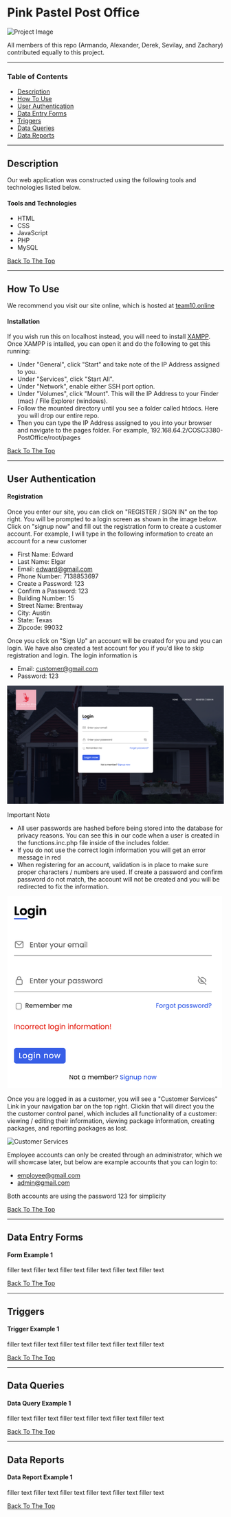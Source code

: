 # Pink Pastel Post Office

![Project Image](Images/project.png)

All members of this repo (Armando, Alexander, Derek, Sevilay, and Zachary) contributed equally to this project.

---

### Table of Contents
- [Description](#description)
- [How To Use](#how-to-use)
- [User Authentication](#user-authentication)
- [Data Entry Forms](#data-entry-forms)
- [Triggers](#triggers)
- [Data Queries](#data-queries)
- [Data Reports](#data-reports)

---

## Description

Our web application was constructed using the following tools and technologies listed below.

#### Tools and Technologies

- HTML
- CSS
- JavaScript
- PHP
- MySQL

[Back To The Top](#pink-pastel-post-office)

---

## How To Use

We recommend you visit our site online, which is hosted at [team10.online](https://team10.online/)

#### Installation
If you wish run this on localhost instead, you will need to install [XAMPP](https://www.apachefriends.org/index.html). Once XAMPP is intalled, you can open it and do the following to get this running:
- Under "General", click "Start" and take note of the IP Address assigned to you.
- Under "Services", click "Start All".
- Under "Network", enable either SSH port option.
- Under "Volumes", click "Mount". This will the IP Address to your Finder (mac) / File Explorer (windows).
- Follow the mounted directory until you see a folder called htdocs. Here you will drop our entire repo.
- Then you can type the IP Address assigned to you into your browser and navigate to the pages folder. For example, 192.168.64.2/COSC3380-PostOffice/root/pages

[Back To The Top](#pink-pastel-post-office)

---

## User Authentication

#### Registration

Once you enter our site, you can click on "REGISTER / SIGN IN" on the top right. You will be prompted to a login screen as shown in the image below. Click on "signup now" and fill out the registration form to create a customer account. For example, I will type in the following information to create an account for a new customer

- First Name: Edward
- Last Name: Elgar
- Email: edward@gmail.com
- Phone Number: 7138853697
- Create a Password: 123
- Confirm a Password: 123
- Building Number: 15
- Street Name: Brentway
- City: Austin
- State: Texas
- Zipcode: 99032

Once you click on "Sign Up" an account will be created for you and you can login. We have also created a test account for you if you'd like to skip registration and login. The login information is
- Email: customer@gmail.com
- Password: 123

![Project Image](Images/login.png)

Important Note
- All user passwords are hashed before being stored into the database for privacy reasons. You can see this in our code when a user is created in the functions.inc.php file inside of the includes folder.
- If you do not use the correct login information you will get an error message in red
- When registering for an account, validation is in place to make sure proper characters / numbers are used. If create a password and confirm password do not match, the account will not be created and you will be redirected to fix the information.

<img src="Images/login-error.png" alt="login-error" width="500"/>

Once you are logged in as a customer, you will see a "Customer Services" Link in your navigation bar on the top right. Clickin that will direct you the the customer control panel, which includes all functionality of a customer: viewing / editing their information, viewing package information, creating packages, and reporting packages as lost.

![Customer Services](Images/cust-services.png)

Employee accounts can only be created through an administrator, which we will showcase later, but below are example accounts that you can login to:
- employee@gmail.com
- admin@gmail.com

Both accounts are using the password 123 for simplicity

[Back To The Top](#pink-pastel-post-office)

---

## Data Entry Forms

#### Form Example 1
filler text filler text filler text filler text filler text filler text

[Back To The Top](#pink-pastel-post-office)

---

## Triggers

#### Trigger Example 1
filler text filler text filler text filler text filler text filler text

[Back To The Top](#pink-pastel-post-office)

---

## Data Queries

#### Data Query Example 1
filler text filler text filler text filler text filler text filler text

[Back To The Top](#pink-pastel-post-office)

---

## Data Reports


#### Data Report Example 1
filler text filler text filler text filler text filler text filler text

[Back To The Top](#pink-pastel-post-office)

